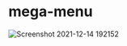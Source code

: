 # mega-menu
![Screenshot 2021-12-14 192152](https://user-images.githubusercontent.com/48369328/146006580-3b731eba-6a58-44ad-a503-789f79855b2c.png)
